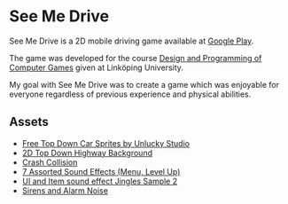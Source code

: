 # See Me Drive
See Me Drive is a 2D mobile driving game available at [Google Play](https://play.google.com/store/apps/details?id=se.kalelx.seemedrive).

The game was developed for the course [Design and Programming of Computer Games](https://www.ida.liu.se/~TDDD23/) given at Linköping University.

My goal with See Me Drive was to create a game which was enjoyable for everyone regardless of previous experience and physical abilities. 

## Assets
- [Free Top Down Car Sprites by Unlucky Studio](https://opengameart.org/content/free-top-down-car-sprites-by-unlucky-studio)
- [2D Top Down Highway Background](https://opengameart.org/content/2d-top-down-highway-background)
- [Crash Collision](https://opengameart.org/content/crash-collision)
- [7 Assorted Sound Effects (Menu, Level Up)](https://opengameart.org/content/7-assorted-sound-effects-menu-level-up)
- [UI and Item sound effect Jingles Sample 2](https://opengameart.org/content/ui-and-item-sound-effect-jingles-sample-2)
- [Sirens and Alarm Noise](https://opengameart.org/content/sirens-and-alarm-noise)
